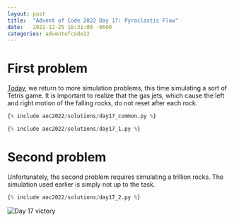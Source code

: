 ```yaml
---
layout: post
title:  "Advent of Code 2022 Day 17: Pyroclastic Flow"
date:   2022-12-25 18:31:00 -0600
categories: adventofcode22
---
```


# First problem
[Today](https://adventofcode.com/2022/day/17), we return to more simulation problems, this time simulating a sort of Tetris game. It is important to realize that the gas jets, which cause the left and right motion of the falling rocks, do not reset after each rock.

```python
{% include aoc2022/solutions/day17_common.py %}
```

```python
{% include aoc2022/solutions/day17_1.py %}
```

# Second problem
Unfortunately, the second problem requires simulating a trillion rocks. The simulation used earlier is simply not up to the task.
```python
{% include aoc2022/solutions/day17_2.py %}
```

![Day 17 victory](/assets/aoc2022/victory17.png)